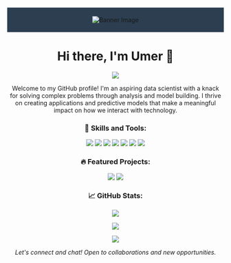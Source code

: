 <!-- Banner -->
<p align="center" style="background-color:#2c3e50; padding: 20px;">
  <img src="https://placeimg.com/1000/300/tech" alt="Banner Image">
</p>

<!-- Header -->
<h1 align="center">Hi there, I'm Umer 👋</h1>
<p align="center">
  <a href="https://www.linkedin.com/in/umer-khan-141a54221"><img src="https://img.shields.io/badge/-LinkedIn-blue?style=flat-square&logo=Linkedin&logoColor=white"></a>
</p>

<!-- Intro -->
<p align="center">Welcome to my GitHub profile! I'm an aspiring data scientist with a knack for solving complex problems through analysis and model building. I thrive on creating applications and predictive models that make a meaningful impact on how we interact with technology.</p>

<!-- Skills -->
<h3 align="center">🚀 Skills and Tools:</h3>
<p align="center">
  <img src="https://img.shields.io/badge/-Python-3776AB?style=flat-square&logo=python&logoColor=white">
  <img src="https://img.shields.io/badge/-SQL-4479A1?style=flat-square&logo=sql&logoColor=white">
  <img src="https://img.shields.io/badge/-Tableau-E97627?style=flat-square&logo=tableau&logoColor=white">
  <img src="https://img.shields.io/badge/-Power%20BI-F2C811?style=flat-square&logo=power-bi&logoColor=black">
  <img src="https://img.shields.io/badge/-MongoDB-47A248?style=flat-square&logo=mongodb&logoColor=white">
  <img src="https://img.shields.io/badge/-Deep%20Learning-FF6F00?style=flat-square&logo=deep-learning&logoColor=white">
  <img src="https://img.shields.io/badge/-NLP-8A2BE2?style=flat-square&logo=nlp&logoColor=white">
</p>

<!-- Featured Projects -->
<h3 align="center">🔥 Featured Projects:</h3>
<p align="center">
  <a href="https://github.com/yourusername/project1"><img src="https://github-readme-stats.vercel.app/api/pin/?username=yourusername&repo=project1&theme=dark"></a>
  <a href="https://github.com/yourusername/project2"><img src="https://github-readme-stats.vercel.app/api/pin/?username=yourusername&repo=project2&theme=dark"></a>
</p>

<!-- GitHub Stats -->
<h3 align="center">📈 GitHub Stats:</h3>
<p align="center">
  <img src="https://github-readme-stats.vercel.app/api?username=yourusername&show_icons=true&theme=dark">
</p>

<!-- Streak Stats -->
<p align="center">
  <img src="https://github-readme-streak-stats.herokuapp.com/?user=yourusername&theme=dark">
</p>

<!-- Top Languages -->
<p align="center">
  <img src="https://github-readme-stats.vercel.app/api/top-langs/?username=yourusername&layout=compact&theme=dark">
</p>

<!-- Footer -->
<p align="center">
  <i>Let's connect and chat! Open to collaborations and new opportunities.</i>
</p>

